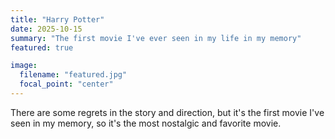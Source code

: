```yaml
---
title: "Harry Potter"
date: 2025-10-15
summary: "The first movie I've ever seen in my life in my memory"
featured: true

image:
  filename: "featured.jpg"
  focal_point: "center"
---
```


There are some regrets in the story and direction, but it's the first movie I've seen in my memory, so it's the most nostalgic and favorite movie.